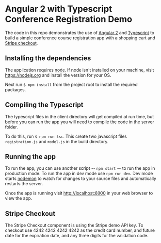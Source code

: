 # Angular 2 with Typescript Conference Registration Demo
The code in this repo demonstrates the use of [Angular 2][angular] and [Typescript][typescriptlang] to build a simple conference course registration app with a shopping cart and [Stripe checkout][stripe].

## Installing the dependencies
The application requires [node][nodejs]. If node isn't installed on your machine, visit <https://nodejs.org> and install the version for your OS.

Next run `$ npm install` from the project root to install the required packages.

## Compiling the Typescript
The typescript files in the client directory will get compiled at run time, but before you can run the app you will need to compile the code in the server folder.

To do this, run `$ npm run tsc`. This create two javascript files `registration.js` and `model.js` in the build directory.

## Running the app
To run the app, you can use another script -- `npm start` -- to run the app in production mode. To run the app in dev mode use `npm run dev`. Dev mode starts [nodemon][nodemon] to watch for changes to your source files and automatically restarts the server.

Once the app is running visit <http://localhost:8000> in your web browser to view the app.

## Stripe Checkout
The Stripe Checkout component is using the Stripe demo API key. To checkout use 4242 4242 4242 4242 as the credit card number, and future date for the expiration date, and any three digits for the validation code.	


[angular]: https://angular.io/
[nodejs]: https://nodejs.org/en/
[typescriptlang]: http://www.typescriptlang.org/
[stripe]: https://stripe.com/checkout
[nodemon]: https://nodemon.io